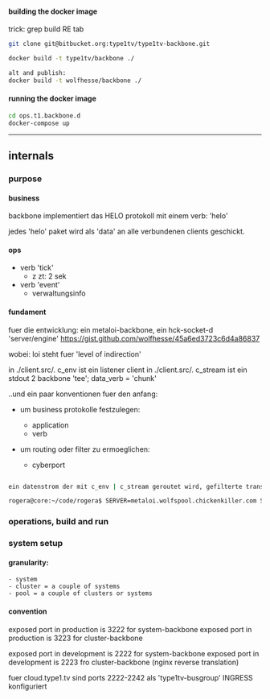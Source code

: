 #### building the docker image

trick: grep build RE tab

```sh
git clone git@bitbucket.org:type1tv/type1tv-backbone.git

docker build -t type1tv/backbone ./

alt and publish:
docker build -t wolfhesse/backbone ./

```

#### running the docker image

```sh
cd ops.t1.backbone.d
docker-compose up
```

---
## internals

### purpose

#### business

backbone implementiert das HELO protokoll mit einem verb: 'helo'

jedes 'helo' paket wird als 'data' an alle verbundenen clients geschickt.

#### ops

- verb 'tick'
	-  z zt: 2 sek
- verb 'event'
	- verwaltungsinfo

#### fundament

fuer die entwicklung: ein metaloi-backbone, ein hck-socket-d 'server/engine'
https://gist.github.com/wolfhesse/45a6ed3723c6d4a86837

wobei: loi steht fuer 'level of indirection'

in ./client.src/. c_env ist ein listener client
in ./client.src/. c_stream ist ein stdout 2 backbone 'tee'; data_verb = 'chunk'

..und ein paar konventionen fuer den anfang:

- um business protokolle festzulegen:
	- application
	- verb

- um routing oder filter zu ermoeglichen: 
	- cyberport


```sh

ein datenstrom der mit c_env | c_stream geroutet wird, gefilterte transformationspipeline mit jq

rogera@core:~/code/rogera$ SERVER=metaloi.wolfspool.chickenkiller.com SERVER_PORT=3223 node c_env | grep data | grep -v c_stream | jq --compact-output --unbuffered '{ fpat22: .data|."backbone:server:data"? }' >../data.d/sample.0.res.json

```

### operations, build and run

### system setup

#### granularity:
	- system
	- cluster = a couple of systems
	- pool = a couple of clusters or systems

#### convention
exposed port in production is 3222 for system-backbone
exposed port in production is 3223 for cluster-backbone

exposed port in development is 2222 for system-backbone
exposed port in development is 2223 fro cluster-backbone (nginx reverse translation)

fuer cloud.type1.tv sind ports 2222-2242 als 'type1tv-busgroup' INGRESS konfiguriert 
